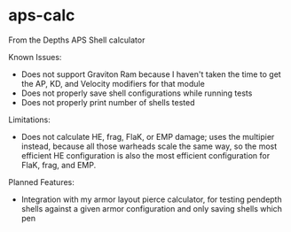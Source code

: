 # aps-calc
From the Depths APS Shell calculator

Known Issues:
  - Does not support Graviton Ram because I haven't taken the time to get the AP, KD, and Velocity modifiers for that module
  - Does not properly save shell configurations while running tests
  - Does not properly print number of shells tested

Limitations:
  - Does not calculate HE, frag, FlaK, or EMP damage; uses the multipier instead, because all those warheads scale the same way, so the most efficient HE configuration is also the most efficient configuration for FlaK, frag, and EMP.

Planned Features:
  - Integration with my armor layout pierce calculator, for testing pendepth shells against a given armor configuration and only saving shells which pen
